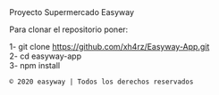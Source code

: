 ##
Proyecto Supermercado Easyway

Para clonar el repositorio poner:

1- git clone https://github.com/xh4rz/Easyway-App.git <br>
2- cd easyway-app <br>
3- npm install

```
© 2020 easyway | Todos los derechos reservados
```
